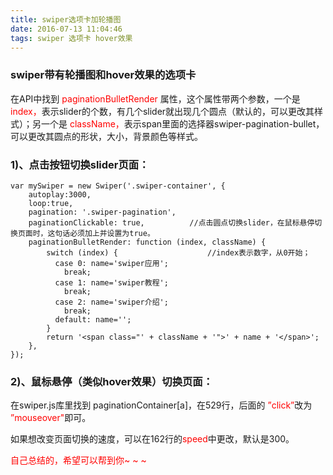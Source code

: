 ```yaml
---
title: swiper选项卡加轮播图
date: 2016-07-13 11:04:46
tags: swiper 选项卡 hover效果
---
```

### swiper带有轮播图和hover效果的选项卡

在API中找到  <span style="color:red"> paginationBulletRender </span>属性，这个属性带两个参数，一个是 <span style="color:red">index，</span>表示slider的个数，有几个slider就出现几个圆点（默认的，可以更改其样式）；另一个是 <span style="color:red">className，</span>表示span里面的选择器swiper-pagination-bullet，可以更改其圆点的形状，大小，背景颜色等样式。

###  1)、点击按钮切换slider页面：

	var mySwiper = new Swiper('.swiper-container', {
	    autoplay:3000,
	    loop:true,
	    pagination: '.swiper-pagination',
	    paginationClickable: true,          //点击圆点切换slider，在鼠标悬停切换页面时，这句话必须加上并设置为true。
	    paginationBulletRender: function (index, className) {
		    switch (index) {                    //index表示数字，从0开始；
		      case 0: name='swiper应用';
		      	break;
		      case 1: name='swiper教程';
		      	break;
		      case 2: name='swiper介绍';
		      	break;
		      default: name='';
		    }
	     	return '<span class="' + className + '">' + name + '</span>';
	    },
	}); 
	
### 2)、鼠标悬停（类似hover效果）切换页面：

在swiper.js库里找到 paginationContainer[a]，在529行，后面的<span style="color:red"> ”click”</span>改为<span style="color:red"> ”mouseover"</span>即可。

如果想改变页面切换的速度，可以在162行的<span style="color:red">speed</span>中更改，默认是300。

<span style="color:red">自己总结的，希望可以帮到你~ ~ ~</span>